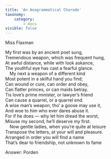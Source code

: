 ```yaml
---
title: 'An Anagrammatical Charade'
taxonomy:
    category:
        - docs
visible: false
---
```


<div class="author">Miss Flaxman</div>

My first was by an ancient poet sung,  
Tremendous weapon, which was frequent hung,  
At awful distance, while with look askance,  
The youthful eye has cast a fearful glance.  
&emsp;My next a weapon of a different kind  
Most potent in a skilful hand you find;  
Can wound or cure, can order and obey,  
Can flatter princes, or can maids betray.  
Tis love’s prime minister, or lawyer’s friend  
Can cause a quarrel, or a quarrel end.  
A wise man’s weapon, tho’ a goose may use it,  
And woe to him who ever dares abuse it.  
For if he does — why let him dread the worst,  
Misuse my second, he’ll deserve my first.  
&emsp;Now gentle ladies, when you’re quite at leisure  
Transpose the letters, at your will and pleasure.  
Arranged in order you will find a name  
That’s dear to friendship, not unknown to fame

<span class="pencil">Answer: Porden</span>